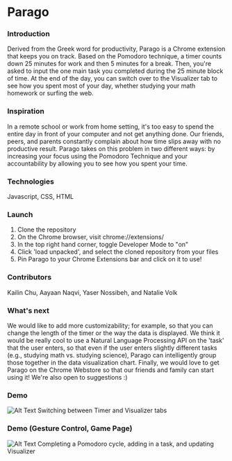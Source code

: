 Parago
===========

### Introduction
Derived from the Greek word for productivity, Parago is a Chrome extension that keeps you on track. Based on the Pomodoro technique, a timer counts down 25 minutes for work and then 5 minutes for a break. Then, you're asked to input the one main task you completed during the 25 minute block of time. At the end of the day, you can switch over to the Visualizer tab to see how you spent most of your day, whether studying your math homework or surfing the web.

### Inspiration
In a remote school or work from home setting, it's too easy to spend the entire day in front of your computer and not get anything done. Our friends, peers, and parents constantly complain about how time slips away with no productive result. Parago takes on this problem in two different ways: by increasing your focus using the Pomodoro Technique and your accountability by allowing you to see how you spent your time.

### Technologies
Javascript, CSS, HTML

### Launch
1. Clone the repository
2. On the Chrome browser, visit chrome://extensions/
3. In the top right hand corner, toggle Developer Mode to "on"
4. Click 'load unpacked', and select the cloned repository from your files
5. Pin Parago to your Chrome Extensions bar and click on it to use!

### Contributors
Kailin Chu, Aayaan Naqvi, Yaser Nossibeh, and Natalie Volk

### What's next
We would like to add more customizability; for example, so that you can change the length of the timer or the way the data is displayed. We think it would be really cool to use a Natural Language Processing API on the 'task' that the user enters, so that even if the user enters slightly different tasks (e.g., studying math vs. studying science), Parago can intelligently group those together in the data visualization chart. Finally, we would love to get Parago on the Chrome Webstore so that our friends and family can start using it!
We're also open to suggestions :)

### Demo
![Alt Text](https://media.giphy.com/media/RJBv2BQsB4F6jYI08y/giphy.gif)
Switching between Timer and Visualizer tabs

### Demo (Gesture Control, Game Page)
![Alt Text](https://media.giphy.com/media/KTnQsmu3Cy4S6qRRjL/giphy.gif)
Completing a Pomodoro cycle, adding in a task, and updating Visualizer


